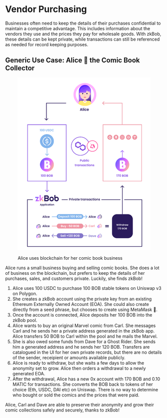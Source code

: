 # Vendor Purchasing

Businesses often need to keep the details of their purchases confidential to maintain a competitive advantage. This includes information about the vendors they use and the prices they pay for wholesale goods. With zkBob, these details can be kept private, while transactions can still be referenced as needed for record keeping purposes.

## Generic Use Case: **Alice** 🐇 the Comic Book Collector&#x20;

<figure><img src="../../.gitbook/assets/Alice1.png" alt=""><figcaption><p>Alice uses blockchain for her comic book business</p></figcaption></figure>

Alice runs a small business buying and selling comic books. She does a lot of business on the blockchain, but prefers to keep the details of her purchases, sales, and customers private. Luckily, she finds zkBob!

1. Alice uses 100 USDC to purchase 100 BOB stable tokens on Uniswap v3 on Polygon.&#x20;
2. She creates a zkBob account using the private key from an existing Ethereum Externally Owned Account (EOA). She could also create directly from a seed phrase, but chooses to create using MetaMask 🦊.
3. Once the account is connected, Alice deposits her 100 BOB into the zkBob pool.
4. Alice wants to buy an original Marvel comic from Carl.  She messages Carl and he sends her a private address generated in the zkBob app. Alice transfers 50 BOB to Carl within the pool and he mails the Marvel.
5. She is also owed some funds from Dave for a Ghost Rider. She sends him a generated address and he sends her 120 BOB. Transfers are catalogued in the UI for her own private records, but there are no details of the sender, receipient or amounts available publicly.
6. Alice is ready to withdraw, but she waits a few days to allow the anonymity set to grow. Alice then orders a withdrawal to a newly generated EOA.&#x20;
7. After the withdrawal, Alice has a new 0x account with 170 BOB and 0.10 MATIC for transactions. She converts the BOB back to tokens of her choice (Eth, USDC, DAI etc) on Uniswap. There is no way to determine who bought or sold the comics and the prices that were paid.

Alice, Carl and Dave are able to preserve their anonymity and grow their comic collections safely and securely, thanks to zkBob!
